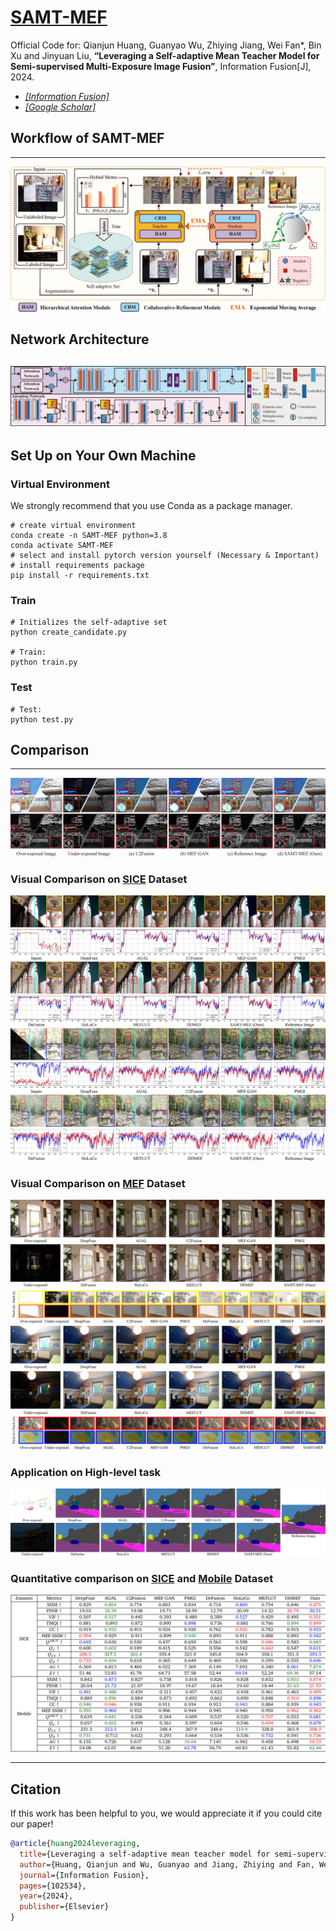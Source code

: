 # [SAMT-MEF](https://www.sciencedirect.com/science/article/pii/S1566253524003129)

Official Code for: Qianjun Huang, Guanyao Wu, Zhiying Jiang, Wei Fan*, Bin Xu and Jinyuan Liu, **“Leveraging a Self-adaptive Mean Teacher Model for Semi-supervised Multi-Exposure Image Fusion”**, Information Fusion[J], 2024.

- [*[Information Fusion]*](https://www.sciencedirect.com/science/article/pii/S1566253524003129)
- [*[Google Scholar]*](https://scholar.google.com/scholar?hl=zh-CN&as_sdt=0%2C5&q=Leveraging+a+self-adaptive+mean+teacher+model+for+semi-supervised+multi-exposure+image+fusion&btnG=)

## Workflow of SAMT-MEF
---

![preview](imgs/framework.jpg)

## Network Architecture
![preview](imgs/framework(1).jpg)
---

## Set Up on Your Own Machine

### Virtual Environment

We strongly recommend that you use Conda as a package manager.

```shell
# create virtual environment
conda create -n SAMT-MEF python=3.8
conda activate SAMT-MEF
# select and install pytorch version yourself (Necessary & Important)
# install requirements package
pip install -r requirements.txt
```
### Train
```shell
# Initializes the self-adaptive set
python create_candidate.py

# Train: 
python train.py
```
### Test
```shell
# Test: 
python test.py

```
## Comparison
___

<img src="imgs\sequence_0.jpg"/>

### Visual Comparison on [SICE](https://github.com/csjcai/SICE#learning-a-deep-single-image-contrast-enhancer-from-multi-exposure-images) Dataset
<img src="imgs\sequence_1.jpg"/>

### Visual Comparison on [MEF](https://github.com/hangxiaotian/Perceptual-Multi-exposure-Image-Fusion) Dataset
<img src="imgs\sequence_4.jpg"/>

### Application on High-level task
<img src="imgs\sequence_9.jpg"/>

### Quantitative comparison on [SICE](https://github.com/csjcai/SICE#learning-a-deep-single-image-contrast-enhancer-from-multi-exposure-images) and [Mobile](https://github.com/Hedlen/MEFLUT) Dataset
<img src="imgs\table.png"/>

____

## Citation

If this work has been helpful to you, we would appreciate it if you could cite our paper! 

```BibTex
@article{huang2024leveraging,
  title={Leveraging a self-adaptive mean teacher model for semi-supervised multi-exposure image fusion},
  author={Huang, Qianjun and Wu, Guanyao and Jiang, Zhiying and Fan, Wei and Xu, Bin and Liu, Jinyuan},
  journal={Information Fusion},
  pages={102534},
  year={2024},
  publisher={Elsevier}
}
```